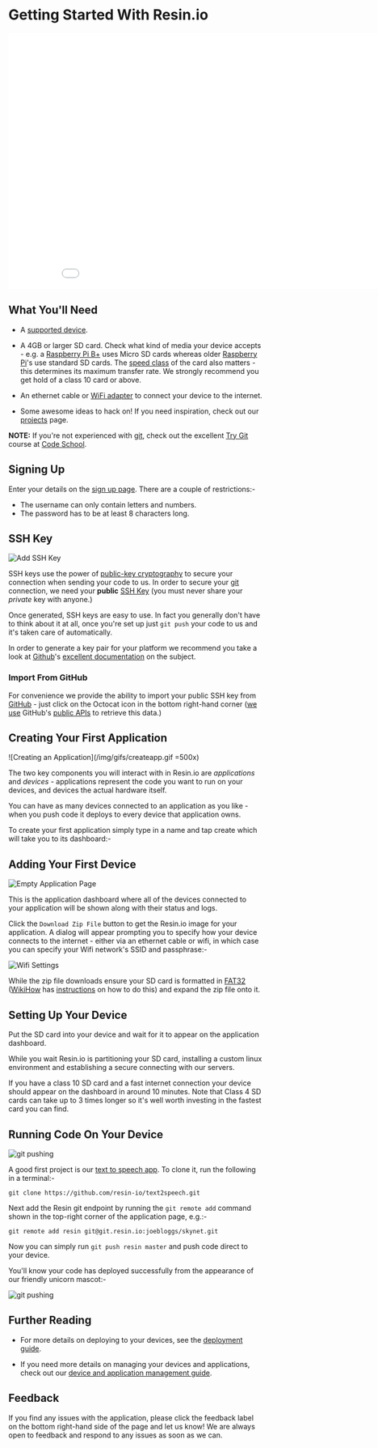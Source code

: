 # Getting Started With Resin.io

<iframe class="getting-started-vid" src="//player.vimeo.com/video/108930903?title=0&amp;byline=0&amp;portrait=0" width="900" height="506" frameborder="0" webkitallowfullscreen mozallowfullscreen allowfullscreen></iframe>

## What You'll Need

* A [supported device][supported].

* A 4GB or larger SD card. Check what kind of media your device accepts - e.g. a
  [Raspberry Pi B+][rpi-b-plus] uses Micro SD cards whereas older
  [Raspberry Pi][rpi]'s use standard SD cards. The [speed class][speed_class] of
  the card also matters - this determines its maximum transfer rate. We strongly
  recommend you get hold of a class 10 card or above.

* An ethernet cable or [WiFi adapter][wifi] to connect your device to the
  internet.

* Some awesome ideas to hack on! If you need inspiration, check out our
  [projects][projects] page.

__NOTE:__ If you're not experienced with [git][git], check out the excellent
[Try Git][try-git] course at [Code School][code-school].

## Signing Up

Enter your details on the [sign up page][signup]. There are a couple of
restrictions:-

* The username can only contain letters and numbers.
* The password has to be at least 8 characters long.

## SSH Key

![Add SSH Key](/img/screenshots/add_ssh_key.png)

SSH keys use the power of [public-key cryptography][pub_key_crypto] to secure
your connection when sending your code to us. In order to secure your [git][git]
connection, we need your __public__ [SSH Key][ssh_key] (you must never share
your *private* key with anyone.)

Once generated, SSH keys are easy to use. In fact you generally don't have to
think about it at all, once you're set up just `git push` your code to us and
it's taken care of automatically.

In order to generate a key pair for your platform we recommend you take a look
at [Github][github]'s [excellent documentation][github_ssh] on the subject.

### Import From GitHub

For convenience we provide the ability to import your public SSH key from
[GitHub][github] - just click on the Octocat icon in the bottom right-hand
corner ([we use][github_ssh_blogpost] GitHub's [public APIs][github_apis] to
retrieve this data.)

## Creating Your First Application

<!-- ![Creating an Application](/img/screenshots/applications_empty.png) -->
![Creating an Application](/img/gifs/createapp.gif =500x)

The two key components you will interact with in Resin.io are *applications* and
*devices* - applications represent the code you want to run on your devices, and
devices the actual hardware itself.

You can have as many devices connected to an application as you like - when you
push code it deploys to every device that application owns.

To create your first application simply type in a name and tap create which will
take you to its dashboard:-

## Adding Your First Device

![Empty Application Page](/img/screenshots/application_empty.png)

This is the application dashboard where all of the devices connected to your
application will be shown along with their status and logs.

Click the `Download Zip File` button to get the Resin.io image for your
application. A dialog will appear prompting you to specify how your device
connects to the internet - either via an ethernet cable or wifi, in which case
you can specify your Wifi network's SSID and passphrase:-

![Wifi Settings](/img/screenshots/wifi_settings.png)

While the zip file downloads ensure your SD card is formatted in [FAT32][fat32]
([WikiHow][wikihow] has [instructions][wikihow_format] on how to do this) and
expand the zip file onto it.

## Setting Up Your Device

Put the SD card into your device and wait for it to appear on the application
dashboard.

While you wait Resin.io is partitioning your SD card, installing a custom linux
environment and establishing a secure connecting with our servers.

If you have a class 10 SD card and a fast internet connection your device should
appear on the dashboard in around 10 minutes. Note that Class 4 SD cards can
take up to 3 times longer so it's well worth investing in the fastest card you
can find.

## Running Code On Your Device

![git pushing](/img/screenshots/git_pushing.png)

A good first project is our [text to speech app][example_app]. To clone it, run
the following in a terminal:-

```
git clone https://github.com/resin-io/text2speech.git
```

Next add the Resin git endpoint by running the `git remote add` command shown in
the top-right corner of the application page, e.g.:-

```
git remote add resin git@git.resin.io:joebloggs/skynet.git
```

Now you can simply run `git push resin master` and push code direct to your
device.

You'll know your code has deployed successfully from the appearance of our
friendly unicorn mascot:-

![git pushing](/img/screenshots/git_pushed.png)

## Further Reading

* For more details on deploying to your devices, see the [deployment guide][deploy].

* If you need more details on managing your devices and applications, check out
  our [device and application management guide][managing_devices_apps].

## Feedback

If you find any issues with the application, please click the feedback label on
the bottom right-hand side of the page and let us know! We are always open to
feedback and respond to any issues as soon as we can.

[deploy]:/pages/deployment.md
[projects]:/pages/projects.md
[managing_devices_apps]:/pages/managingDevicesApps.md
[wifi]:/pages/wifi.md
[supported]:/pages/devices.md

[alpha]:http://en.wikipedia.org/wiki/Alpha_software#Alpha
[speed_class]:http://en.wikipedia.org/wiki/Sd_card#Speed_class_rating
[signup]:http://alpha.resin.io/signup
[git]:http://git-scm.com/
[ssh_key]:http://en.wikipedia.org/wiki/Secure_Shell
[pub_key_crypto]:http://en.wikipedia.org/wiki/Public-key_cryptography
[github]:http://github.com/
[github_apis]:https://developer.github.com/v3/
[github_ssh]:https://help.github.com/articles/generating-ssh-keys
[github_ssh_blogpost]:http://resin.io/blog/email-github-public-ssh-key/
[login]:http://alpha.resin.io/login
[wikihow_format]:http://www.wikihow.com/Format-an-SD-Card
[wikihow]:http://www.wikihow.com/Main-Page
[fat32]:http://en.wikipedia.org/wiki/Fat32#FAT32
[example_app]:https://github.com/resin-io/text2speech
[try-git]:https://www.codeschool.com/courses/try-git
[code-school]:https://www.codeschool.com/
[rpi]:http://www.raspberrypi.org/
[rpi-b-plus]:http://www.raspberrypi.org/products/model-b-plus/
